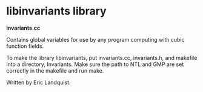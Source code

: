   # libinvariants library
  
  **invariants.cc** 

  Contains global variables for use by any program computing with 
  cubic function fields.

  To make the library libinvariants, put invariants.cc, invariants.h, and
  makefile into a directory, Invariants. Make sure the path to NTL and GMP 
  are set correctly in the makefile and run make.

  Written by Eric Landquist.
